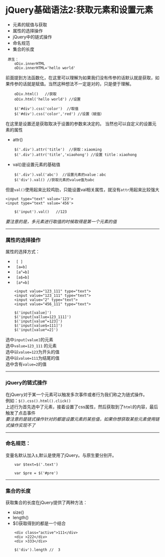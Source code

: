 # jQuery基础语法2:获取元素和设置元素
* 元素的赋值与获取
* 属性的选择操作
* jQuery中的链式操作
* 命名规范
* 集合的长度
```
 原生： 
    oDiv.innerHTML
    oDiv.innerHTML='hello world'
```

前面提到方法函数化，在这里可以理解为如果我们没有传参的话默认就是获取，如果传参的话就是赋值。当然这种想法不一定是对的，只是便于理解。
```
    oDiv.html()   //获取
    oDiv.html('hello world') //设置

    $('#div').css('color')  //取值
    $('#div').css('color','red') //设置（赋值）
```
在这里是设置还是获取取决于设置的参数来决定的。
当然也可以自定义的设置元素的属性
* attr()
```
    $('.div').attr('title')  //获取：xiaoming
    $('.div').attr('title','xiaohong') //设置 title：xiaohong
```
* val()是设置元素的基础值
```
    $('.div').val('abc')  //设置元素的value：abc
    $('div').val() //获取元素的value值为abc
```
但是`val()`使用起来比较鸡肋，只能设置val相关属性，就没有`attr`用起来比较强大
```
<input type="text" value='123'>
<input type="text" value='456'>

    $('input').val()   //123
```
*要注意的是，多元素进行取值的时候取得是第一个元素的值*

---

### 属性的选择操作
属性的选择方式：
*  &ensp; `[ ]`
*  &ensp; `[a=b]`
*  &ensp; `[a^=b]`
*  &ensp; `[a$=b]`
*  &ensp; `[a*=b]`

```
    <input value="123_111" type="text">
    <input value="123_111" type="text">
    <input value="2" type="text">
    <input value="456_111" type="text">
    
    $('input[value]')
    $('input[vallue=123_111]')
    $('input[value^=123]')
    $('input[value$=111]')
    $('input[value*=2]')
```
选中`input[value]`的元素<br>
选中`value=123_111` 的元素<br>
选中以`value=123`为开头的值<br>
选中以`value=111`为结尾的值<br>
选中含有`value=2`的值<br>

---

### jQuery的链式操作
在jQuery对于某一个元素可以触发多次事件或者行为我们称之为链式操作。<br>
例如：`$().css().html().click()`<br>
上述行为首先选中了元素，接着设置了css属性，然后获取到了`html`的内容，最后触发了点击事件<br>
*要注意的是链式操作针对的都是设置元素的某些值，如果你想获取某些元素使用链式操作实现不了*

---
### 命名规范：
变量名默认加入`$`,默认是使用了jQuery。与原生要分别开。
```
    var $text=$('.text')

    var $pre = $('#pre')
```

--- 
### 集合的长度
获取集合的长度在jQuery提供了两种方法：
* size()
* length()
 * $()获取得到的都是一个结合
```
    <div class="active">111</div>
    <div >222</div>
    <div >333</div>

    $('div').length //  3    
```